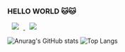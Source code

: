 ### HELLO WORLD 🐱🐱

<a href="https://blog.naver.com/jjjo0o">
    <img 
        src="http://img.shields.io/badge/-Tech%20Blog-655ced?style=flat&logo=github&link=https://blog.naver.com/jjjo0o"
        style="height : auto; margin-left : 10px; margin-right : 10px;"/>
</a> <a href="mailto:jsy20010427@gmail.com">
    <img 
        src="https://img.shields.io/badge/Gmail-d14836?style=flat-square&logo=Gmail&logoColor=white&link=mailto:jsy20010427@gmail.com"
        style="height : auto; margin-left : 10px; margin-right : 10px;"/>
</a>


![Anurag's GitHub stats](https://github-readme-stats.vercel.app/api?username=jjjooo-it&layout=compact&show_icons=true&theme=tokyonight)
![Top Langs](https://github-readme-stats.vercel.app/api/top-langs/?username=jjjooo-it&layout=compact&theme=tokyonight)



